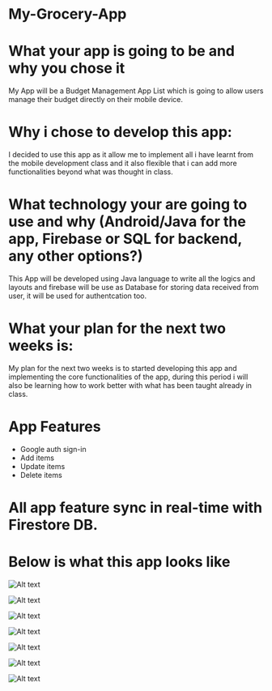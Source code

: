 # My-Grocery-App

# What your app is going to be and why you chose it

My App will be a Budget Management App List which is going to allow users manage their budget directly on their mobile device.

 # Why i chose to develop this app: 
 
I decided to use this app as it allow me to implement all i have learnt from the mobile development class and it also flexible that i can add more functionalities beyond what was thought in class.

# What technology your are going to use and why (Android/Java for the app, Firebase or SQL for backend, any other options?)

This App will be developed using Java language to write all the logics and layouts and firebase will be use as Database for storing data received from user, it will be used for authentcation too.

# What your plan for the next two weeks is:

My plan for the next two weeks is to started developing this app and implementing the core functionalities of the app, during this period i will also be learning how to work better with what has been taught already in class.

# App Features

* Google auth sign-in
* Add items
* Update items
* Delete items

# All app feature sync in real-time with Firestore DB.

# Below is what this app looks like

![Alt text](/app/screenshot/Screenshot%202020-05-19%20at%2013.11.16.png?raw=true "Optional Title")

![Alt text](/app/screenshot/Screenshot%202020-05-19%20at%2013.12.04.png?raw=true "Optional Title")

![Alt text](/app/screenshot/Screenshot%202020-05-19%20at%2013.13.03.png?raw=true "Optional Title")

![Alt text](/app/screenshot/Screenshot%202020-05-19%20at%2013.13.18.png?raw=true "Optional Title")

![Alt text](/app/screenshot/Screenshot%202020-05-19%20at%2013.14.07.png?raw=true "Optional Title")

![Alt text](/app/screenshot/Screenshot%202020-05-19%20at%2013.14.32.png?raw=true "Optional Title")

![Alt text](/app/screenshot/Screenshot%202020-05-19%20at%2013.14.55.png?raw=true "Optional Title")







